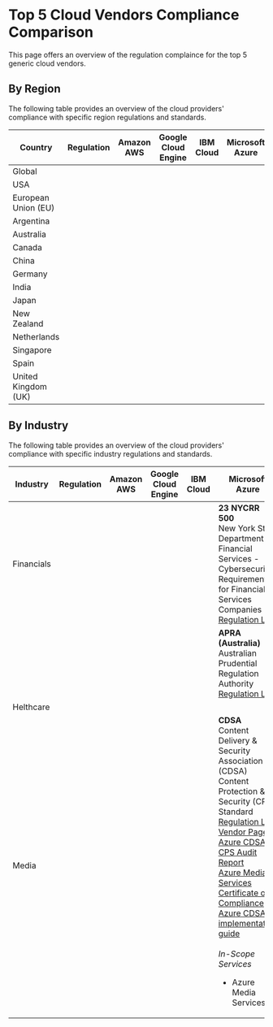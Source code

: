 # Top 5 Cloud Vendors Compliance Comparison

This page offers an overview of the regulation complaince for the top 5 generic
cloud vendors.

## By Region

The following table provides an overview of the cloud providers' compliance with
specific region regulations and standards.

| **Country** | **Regulation** | **Amazon AWS** | **Google Cloud Engine** | **IBM Cloud** | **Microsoft Azure** | **Oracle Cloud** |
| -------- | -------- |-------- |-------- |-------- |-------- |-------- |
| Global |  |  |  |  |  |  |
| USA |  |  |  |  |  |  |
| European Union (EU) |  |  |  |  |  |  |
| Argentina |  |  |  |  |  |  |
| Australia |  |  |  |  |  |  |
| Canada |  |  |  |  |  |  |
| China |  |  |  |  |  |  |
| Germany |  |  |  |  |  |  |
| India |  |  |  |  |  |  |
| Japan |  |  |  |  |  |  |
| New Zealand |  |  |  |  |  |  |
| Netherlands |  |  |  |  |  |  |
| Singapore |  |  |  |  |  |  |
| Spain |  |  |  |  |  |  |
| United Kingdom (UK) |  |  |  |  |  |  |

## By Industry

The following table provides an overview of the cloud providers' compliance with
specific industry regulations and standards.

| **Industry** | **Regulation** | **Amazon AWS** | **Google Cloud Engine** | **IBM Cloud** | **Microsoft Azure** | **Oracle Cloud** |
| -------- | -------- |-------- |-------- |-------- |-------- |-------- |
| Financials |  |  |  |  | **23 NYCRR 500** <br> New York State Department of Financial Services - Cybersecurity Requirement for Financial Services Companies <br> [Regulation Link](https://www.dfs.ny.gov/legal/regulations/adoptions/dfsrf500txt.pdf) |  |
|  |  |  |  |  | **APRA (Australia)** <br> Australian Prudential Regulation Authority <br> [Regulation Link](https://www.apra.gov.au/) |  |
| Helthcare |  |  |  |  |  |  |
| Media |  |  |  |  | **CDSA** <br> Content Delivery & Security Association (CDSA) Content Protection & Security (CPS) Standard <br> [Regulation Link](http://www.mesalliance.org/wp-content/uploads/2016/04/Content-Protection-Security-Standard-February-2016.pdf) <br> [Vendor Page](https://www.microsoft.com/en-us/trustcenter/compliance/cdsa) <br> [Azure CDSA CPS Audit Report](https://aka.ms/AzureCDSACPSAuditReport) <br> [Azure Media Services Certificate of Compliance](http://aka.ms/cdsa-cert) <br> [Azure CDSA implementation guide](https://aka.ms/AzureCDSAImplementationGuide) <br><br> _In-Scope Services_ <ul><li>Azure Media Services</li></ul> |  |
